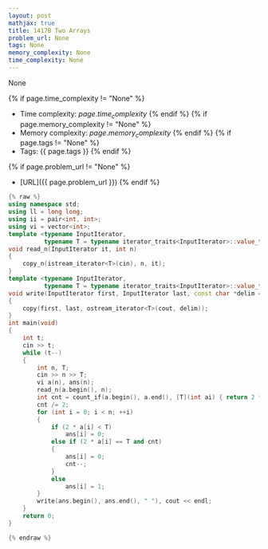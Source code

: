 ```yaml
---
layout: post
mathjax: true
title: 1417B Two Arrays
problem_url: None
tags: None
memory_complexity: None
time_complexity: None
---
```


None


{% if page.time_complexity != "None" %}
- Time complexity: ${{ page.time_complexity }}$
{% endif %}
{% if page.memory_complexity != "None" %}
- Memory complexity: ${{ page.memory_complexity }}$
{% endif %}
{% if page.tags != "None" %}
- Tags: {{ page.tags }}
{% endif %}

{% if page.problem_url != "None" %}
- [URL]({{ page.problem_url }})
{% endif %}

```cpp
{% raw %}
using namespace std;
using ll = long long;
using ii = pair<int, int>;
using vi = vector<int>;
template <typename InputIterator,
          typename T = typename iterator_traits<InputIterator>::value_type>
void read_n(InputIterator it, int n)
{
    copy_n(istream_iterator<T>(cin), n, it);
}
template <typename InputIterator,
          typename T = typename iterator_traits<InputIterator>::value_type>
void write(InputIterator first, InputIterator last, const char *delim = "\n")
{
    copy(first, last, ostream_iterator<T>(cout, delim));
}
int main(void)
{
    int t;
    cin >> t;
    while (t--)
    {
        int n, T;
        cin >> n >> T;
        vi a(n), ans(n);
        read_n(a.begin(), n);
        int cnt = count_if(a.begin(), a.end(), [T](int ai) { return 2 * ai == T; });
        cnt /= 2;
        for (int i = 0; i < n; ++i)
        {
            if (2 * a[i] < T)
                ans[i] = 0;
            else if (2 * a[i] == T and cnt)
            {
                ans[i] = 0;
                cnt--;
            }
            else
                ans[i] = 1;
        }
        write(ans.begin(), ans.end(), " "), cout << endl;
    }
    return 0;
}

{% endraw %}
```
